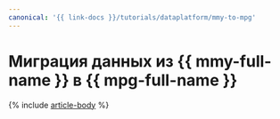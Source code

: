 ```yaml
---
canonical: '{{ link-docs }}/tutorials/dataplatform/mmy-to-mpg'
---
```


# Миграция данных из {{ mmy-full-name }} в {{ mpg-full-name }}

{% include [article-body](../../_tutorials/dataplatform/datatransfer/mmy-to-mpg.md) %}
